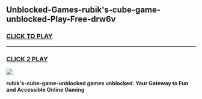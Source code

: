 
## Unblocked-Games-rubik's-cube-game-unblocked-Play-Free-drw6v
<h3>
<a href="https://premium76.site?title=rubik's-cube-game-unblocked&ref=10A">CLICK TO PLAY</a></h3>
<hr>

<h3>
<a href="https://premium76.site?title=rubik's-cube-game-unblocked&ref=10A">CLICK 2 PLAY</a>
  
</h3>

<a href="https://premium76.site?title=rubik's-cube-game-unblocked&ref=10A"><img src="https://clearcache.store/games.png"></a>


**rubik's-cube-game-unblocked games unblocked: Your Gateway to Fun and Accessible Online Gaming**
